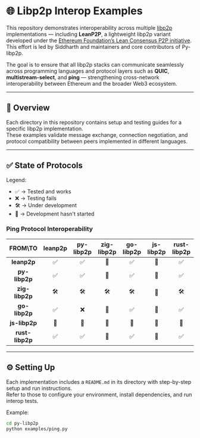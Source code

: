 # 🌐 Libp2p Interop Examples

This repository demonstrates interoperability across multiple [libp2p](https://libp2p.io/) implementations — including **LeanP2P**, a lightweight libp2p variant developed under the [Ethereum Foundation’s Lean Consensus P2P initiative](https://github.com/qdrvm/leanp2p). This effort is led by Siddharth and maintainers and core contributors of Py-libp2p.

The goal is to ensure that all libp2p stacks can communicate seamlessly across programming languages and protocol layers such as **QUIC**, **multistream-select**, and **ping** — strengthening cross-network interoperability between Ethereum and the broader Web3 ecosystem.

---

## 🚀 Overview

Each directory in this repository contains setup and testing guides for a specific libp2p implementation.  
These examples validate message exchange, connection negotiation, and protocol compatibility between peers implemented in different languages.

---

## ✅ State of Protocols

Legend:  
- ✅ → Tested and works  
- ❌ → Testing fails  
- 🛠️ → Under development  
- 🚧 → Development hasn't started  

### Ping Protocol Interoperability

|   FROM\TO  | leanp2p | py-libp2p | zig-libp2p | go-libp2p | js-libp2p | rust-libp2p |
|:----------:|:-------:|:---------:|:----------:|:---------:|:---------:|:------------:|
| **leanp2p**    |    ✅    |     ✅     |      🚧     |     ✅     |     🚧     |     ✅     |
| **py-libp2p**  |    ✅    |     ✅     |      🚧     |     ✅     |     🚧     |     ✅     |
| **zig-libp2p** |    🛠️    |     🛠️     |      🛠️     |     🛠️     |     🚧     |     🛠️     |
| **go-libp2p**  |    ✅    |     ❌     |      🚧     |     ✅     |     🚧     |     ✅     |
| **js-libp2p**  |    🚧    |     🚧     |      🚧     |     🚧     |     🚧     |     🚧     |
| **rust-libp2p**|    ✅    |     ✅     |      🚧     |     ✅     |     🚧     |     ✅     |

---

## ⚙️ Setting Up

Each implementation includes a `README.md` in its directory with step-by-step setup and run instructions.  
Refer to those to configure your environment, install dependencies, and run interop tests.

Example:
```bash
cd py-libp2p
python examples/ping.py
